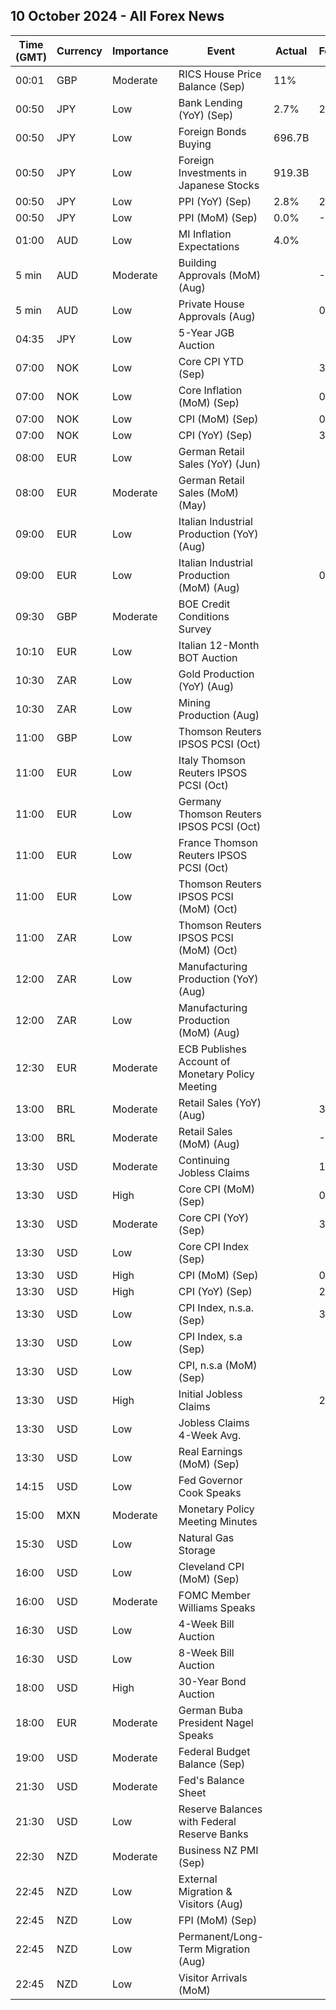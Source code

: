 ## 10 October 2024 - All Forex News

| Time (GMT) | Currency | Importance | Event | Actual | Forecast | Previous |
|------|----------|------------|-------|--------|----------|----------|
| 00:01 | GBP | Moderate | RICS House Price Balance (Sep) | 11% |  | 0% |
| 00:50 | JPY | Low | Bank Lending (YoY) (Sep) | 2.7% | 2.9% | 3.0% |
| 00:50 | JPY | Low | Foreign Bonds Buying | 696.7B |  | -55.8B |
| 00:50 | JPY | Low | Foreign Investments in Japanese Stocks | 919.3B |  | 767.6B |
| 00:50 | JPY | Low | PPI (YoY) (Sep) | 2.8% | 2.3% | 2.6% |
| 00:50 | JPY | Low | PPI (MoM) (Sep) | 0.0% | -0.3% | -0.2% |
| 01:00 | AUD | Low | MI Inflation Expectations | 4.0% |  | 4.4% |
| 5 min | AUD | Moderate | Building Approvals (MoM) (Aug) |  | -6.1% | 11.0% |
| 5 min | AUD | Low | Private House Approvals (Aug) |  | 0.5% | 0.9% |
| 04:35 | JPY | Low | 5-Year JGB Auction |  |  | 0.521% |
| 07:00 | NOK | Low | Core CPI YTD (Sep) |  | 3.3% | 3.2% |
| 07:00 | NOK | Low | Core Inflation (MoM) (Sep) |  | 0.4% | -0.7% |
| 07:00 | NOK | Low | CPI (MoM) (Sep) |  | 0.4% | -0.9% |
| 07:00 | NOK | Low | CPI (YoY) (Sep) |  | 3.2% | 2.6% |
| 08:00 | EUR | Low | German Retail Sales (YoY) (Jun) |  |  | -1.7% |
| 08:00 | EUR | Moderate | German Retail Sales (MoM) (May) |  |  | -1.2% |
| 09:00 | EUR | Low | Italian Industrial Production (YoY) (Aug) |  |  | -3.3% |
| 09:00 | EUR | Low | Italian Industrial Production (MoM) (Aug) |  | 0.2% | -0.9% |
| 09:30 | GBP | Moderate | BOE Credit Conditions Survey |  |  |  |
| 10:10 | EUR | Low | Italian 12-Month BOT Auction |  |  | 2.892% |
| 10:30 | ZAR | Low | Gold Production (YoY) (Aug) |  |  | -3.5% |
| 10:30 | ZAR | Low | Mining Production (Aug) |  |  | -1.4% |
| 11:00 | GBP | Low | Thomson Reuters IPSOS PCSI (Oct) |  |  | 54.1 |
| 11:00 | EUR | Low | Italy Thomson Reuters IPSOS PCSI (Oct) |  |  | 46.43 |
| 11:00 | EUR | Low | Germany Thomson Reuters IPSOS PCSI (Oct) |  |  | 53.72 |
| 11:00 | EUR | Low | France Thomson Reuters IPSOS PCSI (Oct) |  |  | 47.60 |
| 11:00 | EUR | Low | Thomson Reuters IPSOS PCSI (MoM) (Oct) |  |  | 48.28 |
| 11:00 | ZAR | Low | Thomson Reuters IPSOS PCSI (MoM) (Oct) |  |  | 50.50 |
| 12:00 | ZAR | Low | Manufacturing Production (YoY) (Aug) |  |  | 1.7% |
| 12:00 | ZAR | Low | Manufacturing Production (MoM) (Aug) |  |  | 2.1% |
| 12:30 | EUR | Moderate | ECB Publishes Account of Monetary Policy Meeting |  |  |  |
| 13:00 | BRL | Moderate | Retail Sales (YoY) (Aug) |  | 3.6% | 4.4% |
| 13:00 | BRL | Moderate | Retail Sales (MoM) (Aug) |  | -0.5% | 0.6% |
| 13:30 | USD | Moderate | Continuing Jobless Claims |  | 1,830K | 1,826K |
| 13:30 | USD | High | Core CPI (MoM) (Sep) |  | 0.2% | 0.3% |
| 13:30 | USD | Moderate | Core CPI (YoY) (Sep) |  | 3.2% | 3.2% |
| 13:30 | USD | Low | Core CPI Index (Sep) |  |  | 319.77 |
| 13:30 | USD | High | CPI (MoM) (Sep) |  | 0.1% | 0.2% |
| 13:30 | USD | High | CPI (YoY) (Sep) |  | 2.3% | 2.5% |
| 13:30 | USD | Low | CPI Index, n.s.a. (Sep) |  | 314.86 | 314.80 |
| 13:30 | USD | Low | CPI Index, s.a (Sep) |  |  | 314.12 |
| 13:30 | USD | Low | CPI, n.s.a (MoM) (Sep) |  |  | 0.08% |
| 13:30 | USD | High | Initial Jobless Claims |  | 231K | 225K |
| 13:30 | USD | Low | Jobless Claims 4-Week Avg. |  |  | 224.25K |
| 13:30 | USD | Low | Real Earnings (MoM) (Sep) |  |  | 0.5% |
| 14:15 | USD | Low | Fed Governor Cook Speaks |  |  |  |
| 15:00 | MXN | Moderate | Monetary Policy Meeting Minutes |  |  |  |
| 15:30 | USD | Low | Natural Gas Storage |  |  | 55B |
| 16:00 | USD | Low | Cleveland CPI (MoM) (Sep) |  |  | 0.3% |
| 16:00 | USD | Moderate | FOMC Member Williams Speaks |  |  |  |
| 16:30 | USD | Low | 4-Week Bill Auction |  |  | 4.755% |
| 16:30 | USD | Low | 8-Week Bill Auction |  |  | 4.655% |
| 18:00 | USD | High | 30-Year Bond Auction |  |  | 4.015% |
| 18:00 | EUR | Moderate | German Buba President Nagel Speaks |  |  |  |
| 19:00 | USD | Moderate | Federal Budget Balance (Sep) |  |  | -380.0B |
| 21:30 | USD | Moderate | Fed's Balance Sheet |  |  | 7,047B |
| 21:30 | USD | Low | Reserve Balances with Federal Reserve Banks |  |  | 3.097T |
| 22:30 | NZD | Moderate | Business NZ PMI (Sep) |  |  | 45.8 |
| 22:45 | NZD | Low | External Migration & Visitors (Aug) |  |  | 3.80% |
| 22:45 | NZD | Low | FPI (MoM) (Sep) |  |  | 0.2% |
| 22:45 | NZD | Low | Permanent/Long-Term Migration (Aug) |  |  | 3,030 |
| 22:45 | NZD | Low | Visitor Arrivals (MoM) |  |  | 2.2% |
